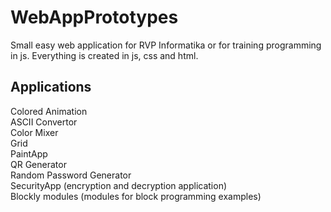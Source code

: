 # WebAppPrototypes
Small easy web application for RVP Informatika or for training programming in js. Everything is created in js, css and html.

## Applications
Colored Animation\
ASCII Convertor\
Color Mixer\
Grid\
PaintApp\
QR Generator\
Random Password Generator\
SecurityApp (encryption and decryption application)\
Blockly modules (modules for block programming examples)

